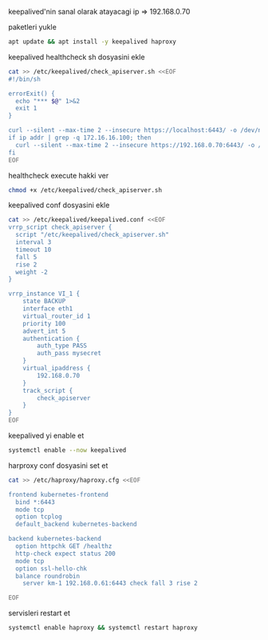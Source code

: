 
keepalived'nin sanal olarak atayacagi ip => 192.168.0.70


paketleri yukle
``` bash
apt update && apt install -y keepalived haproxy
```


keepalived healthcheck sh dosyasini ekle
``` bash
cat >> /etc/keepalived/check_apiserver.sh <<EOF
#!/bin/sh

errorExit() {
  echo "*** $@" 1>&2
  exit 1
}

curl --silent --max-time 2 --insecure https://localhost:6443/ -o /dev/null || errorExit "Error GET https://localhost:6443/"
if ip addr | grep -q 172.16.16.100; then
  curl --silent --max-time 2 --insecure https://192.168.0.70:6443/ -o /dev/null || errorExit "Error GET https://192.168.0.70:6443/"
fi
EOF
```


healthcheck execute hakki ver
``` bash
chmod +x /etc/keepalived/check_apiserver.sh
``` 


keepalived conf dosyasini ekle
``` bash
cat >> /etc/keepalived/keepalived.conf <<EOF
vrrp_script check_apiserver {
  script "/etc/keepalived/check_apiserver.sh"
  interval 3
  timeout 10
  fall 5
  rise 2
  weight -2
}

vrrp_instance VI_1 {
    state BACKUP
    interface eth1
    virtual_router_id 1
    priority 100
    advert_int 5
    authentication {
        auth_type PASS
        auth_pass mysecret
    }
    virtual_ipaddress {
        192.168.0.70
    }
    track_script {
        check_apiserver
    }
}
EOF
``` 

keepalived yi enable et
``` bash
systemctl enable --now keepalived
``` 

harproxy conf dosyasini set et
``` bash
cat >> /etc/haproxy/haproxy.cfg <<EOF

frontend kubernetes-frontend
  bind *:6443
  mode tcp
  option tcplog
  default_backend kubernetes-backend

backend kubernetes-backend
  option httpchk GET /healthz
  http-check expect status 200
  mode tcp
  option ssl-hello-chk
  balance roundrobin
    server km-1 192.168.0.61:6443 check fall 3 rise 2

EOF
```


servisleri restart et
``` bash
systemctl enable haproxy && systemctl restart haproxy
```
